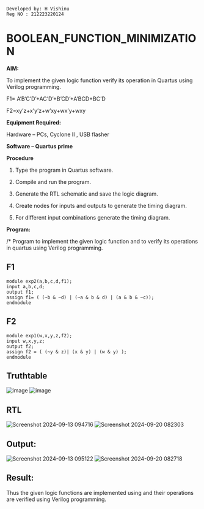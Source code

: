 ```
Developed by: H Vishinu
Reg NO : 212223220124
```
# BOOLEAN_FUNCTION_MINIMIZATION

**AIM:**

To implement the given logic function verify its operation in Quartus using Verilog programming.

F1= A’B’C’D’+AC’D’+B’CD’+A’BCD+BC’D 

F2=xy’z+x’y’z+w’xy+wx’y+wxy

**Equipment Required:**

Hardware – PCs, Cyclone II , USB flasher

**Software – Quartus prime**

**Procedure**

1.	Type the program in Quartus software.

2.	Compile and run the program.

3.	Generate the RTL schematic and save the logic diagram.

4.	Create nodes for inputs and outputs to generate the timing diagram.

5.	For different input combinations generate the timing diagram.


**Program:**

/* Program to implement the given logic function and to verify its operations in quartus using Verilog programming. 

## F1
```
module exp2(a,b,c,d,f1);
input a,b,c,d;
output f1;
assign f1= ( (~b & ~d) | (~a & b & d) | (a & b & ~c));
endmodule
```
## F2
```
module exp1(w,x,y,z,f2);
input w,x,y,z;
output f2;
assign f2 = ( (~y & z)| (x & y) | (w & y) );
endmodule
```
## Truthtable
![image](https://github.com/user-attachments/assets/a7c36e58-46ff-46b3-80a3-30d9e03229ac)
![image](https://github.com/user-attachments/assets/1c288d50-9d1e-4e2c-b924-0b8224281b09)


## RTL 

![Screenshot 2024-09-13 094716](https://github.com/user-attachments/assets/650fad80-a2c2-4c69-ac58-7eee7826e271)
![Screenshot 2024-09-20 082303](https://github.com/user-attachments/assets/004fdab8-b39e-4119-bf02-b7fc9c586353)

## Output:
![Screenshot 2024-09-13 095122](https://github.com/user-attachments/assets/314b1a55-5374-417e-947d-a4457e39f5f0)
![Screenshot 2024-09-20 082718](https://github.com/user-attachments/assets/583fb700-ce78-4822-86c0-db1a7233e0b1)


## Result:

Thus the given logic functions are implemented using and their operations are verified using Verilog programming.

